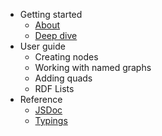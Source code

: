 * Getting started
  * [About](/)
  * [Deep dive](deep-dive.md)
* User guide
  * Creating nodes
  * Working with named graphs
  * Adding quads
  * RDF Lists
* Reference
  * [JSDoc](https://github.com/DefinitelyTyped/DefinitelyTyped/tree/master/types/clownface)
  * [Typings](/api)
